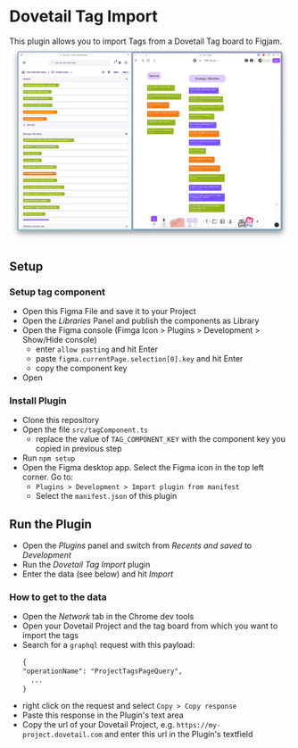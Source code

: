 # Dovetail Tag Import

This plugin allows you to import Tags from a Dovetail Tag board to Figjam. 
![Dovetail tag board and Figjam](./screenshots/screenshot.png)

## Setup

### Setup tag component
- Open this Figma File and save it to your Project
- Open the _Libraries_ Panel and publish the components as Library
- Open the Figma console (Fimga Icon > Plugins > Development > Show/Hide console)
  - enter `allow pasting` and hit Enter
  - paste `figma.currentPage.selection[0].key` and hit Enter
  - copy the component key
- Open

### Install Plugin
- Clone this repository
- Open the file `src/tagComponent.ts`
  - replace the value of `TAG_COMPONENT_KEY` with the component key you copied in previous step
- Run `npm setup`
- Open the Figma desktop app. Select the Figma icon in the top left corner. Go to: 
  - `Plugins > Development > Import plugin from manifest`
  - Select the `manifest.json` of this plugin

## Run the Plugin
- Open the _Plugins_ panel and switch from _Recents and saved_ to _Development_
- Run the _Dovetail Tag Import_ plugin
- Enter the data (see below) and hit _Import_

### How to get to the data
- Open the _Network_ tab in the Chrome dev tools
- Open your Dovetail Project and the tag board from which you want to import the tags
- Search for a `graphql` request with this payload: 
  ```
  {
  "operationName": "ProjectTagsPageQuery",
    ...
  }
  ```
- right click on the request and select `Copy > Copy response`
- Paste this response in the Plugin's text area
- Copy the url of your Dovetail Project, e.g. `https://my-project.dovetail.com` and enter this url in the Plugin's textfield
